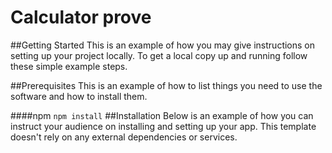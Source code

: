 # Calculator prove
##Getting Started
This is an example of how you may give instructions on setting up your project locally. To get a local copy up and running follow these simple example steps.

##Prerequisites
This is an example of how to list things you need to use the software and how to install them.

####npm
`npm install`
##Installation
Below is an example of how you can instruct your audience on installing and setting up your app. This template doesn't rely on any external dependencies or services.

